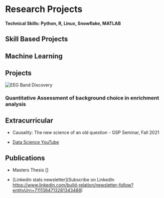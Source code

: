# Research Projects

#### Technical Skills: Python, R, Linux, Snowflake, MATLAB

## Skill Based Projects


## Machine Learning


## Projects


![EEG Band Discovery](/assets/img/eeg_band_discovery.jpeg)

### Quantitative Assessment of 	background choice in enrichment analysis		             


## Extracurricular
- Causality: The new science of an old question - GSP Seminar, Fall 2021


- [Data Science YouTube](https://www.youtube.com/channel/UCa9gErQ9AE5jT2DZLjXBIdA)

## Publications
-  Masters Thesis []


- [Linkedin stats newsletter](Subscribe on LinkedIn https://www.linkedin.com/build-relation/newsletter-follow?entityUrn=7111384713281343488)
